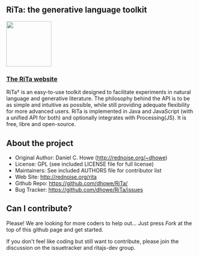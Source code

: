 
## RiTa: the generative language toolkit 


<a href="http://rednoise.org/rita/"><img height=120 src="http://rednoise.org/rita/js/img/RiTa-logo2.png"/></a>

### <a href="http://rednoise.org/rita">The RiTa website</a>

RiTa† is an easy-to-use toolkit designed to facilitate experiments in natural language and generative literature. The philosophy behind the API is to be as simple and intuitive as possible, while still providing adequate flexibility for more advanced users. RiTa is implemented in Java and JavaScript (with a unified API for both) and optionally integrates with Processing(JS). It is free, libre and open-source. 

About the project
--------
* Original Author:   Daniel C. Howe (http://rednoise.org/~dhowe)
* License: 			 GPL (see included LICENSE file for full license)
* Maintainers:       See included AUTHORS file for contributor list
* Web Site:          http://rednoise.org/rita
* Github Repo:       https://github.com/dhowe/RiTa/
* Bug Tracker:       https://github.com/dhowe/RiTa/issues



Can I contribute?
--------
Please! We are looking for more coders to help out... Just press *Fork* at the top of this github page and get started. 

If you don't feel like coding but still want to contribute, please join the discussion on the issuetracker and ritajs-dev group.


